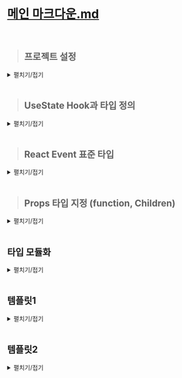 # [메인 마크다운.md](../README.md)
<br>

> ## 프로젝트 설정
<details>
<summary>펼치기/접기</summary>
<br>

  >### React 프로젝트 설치
  <details>
  <summary>펼치기/접기</summary>
  <br>

  #### 1. 디렉토리 생성

  #### 2. react 앱 설치
  ```bash
  npx create-react-app@latest .
  ```
  위 명령에서 `.`의 의미는 새로운 폴더를 생성하지 않고 현재 터미널상에 잡힌 최종 디렉토리 하위에 리액트 앱을 바로 설치하라는 의미이다.  
  최종 디렉토리의 이름으로 프로젝트명이 설정된다.  
  
  #### 3. 불필요한 파일 제거
  1. App.test.js
  2. logo.svg
  3. reportwebvitals.js
    - index.js에서 코드 함께 제거
  4. setupTests.js
  
  #### 4. 파일 수정
  - **index.js**: reportwebvitals.js import, 관련 스크립트 코드 제거 
    ```js
    import './App.css';

    function App() {
      return (
        <div className="App"></div>
      );
    }

    export default App;
    ```
  - **App.js**: logo.svg import, App Function return App className div 하위 jsx제거
    ```js
    import React from 'react';
    import ReactDOM from 'react-dom/client';
    import './index.css';
    import App from './App';

    const root = ReactDOM.createRoot(document.getElementById('root'));
    root.render(
      <React.StrictMode>
        <App />
      </React.StrictMode>
    );
    ```
  </details>

  > ### React 프로젝트 타입스크립트 적용
  <details>
  <summary>펼치기/접기</summary>
  <br>

  #### 1. 내장 타입 디팬던시 패키지 설치
  node.js의 내장 기능들과 리액트 앱을 위한 타입 정보들을 제공하는 패키지들을 설치해 준다.
  ```bash
  npm i @types/node @types/react @types/react-dom @types/jest
  ```
  설치가 완료되면 [package.json](package.json) 파일의 dependencies에 설치한 패키지들이 추가된다.
  ```json
  {
    /* 생략 */
    "dependencies": {
      /* 생략 */
      "@types/jest": "^29.5.14",
      "@types/node": "^22.14.1",
      "@types/react": "^19.1.2",
      "@types/react-dom": "^19.1.2",
      /* 생략 */
    },
    /* 생략 */
  }
  ```
  #### 2. 타입스크립트 컴파일러 설정
  앱이 어디서든지 잘 동작할 수 있도록 target은 ES5로, module은 CommonJS로 설정한다.
  ```json
  {
    "compilerOptions": {
      "target": "ES5",
      "module": "CommonJS",
      "strict": true,
      "allowJs": true
    },
    "include": ["src"]
  }
  ```
  #### 3. React jsx 컴포넌트 js 확장자 파일들을 확장자를 jsx로 변경
  위와 같이 tsconfig.json파일을 추가하여 설정할 경우 오류가 발생한다.  
  ```
  Cannot write file 'c:/Programming/workspace_vs/onebite-typescript/section12/src/App.js' because it would overwrite input file.ts
  Cannot write file 'c:/Programming/workspace_vs/onebite-typescript/section12/src/index.js' because it would overwrite input file.ts
  JSON schema for the TypeScript compiler's configuration file
  ```
  App.js와 index.js 파일이 jsx 문법을 사용하고 있는데, 타입스크립트는 기본적으로 js 확장자의 파일로 부터 jsx 문법을 해석할 수 없기 때문에 해당 오류가 발생한다.  
  따라서 리액트 프로젝트에 타입스크립트를 적용할 경우 jsx 문법을 사용하는 파일들의 확장자를 js가 아닌 jsx로 변경해줘야 한다.

  #### 4. jsx 확장자를 tsx로 변경
  jsx 확장자로 되어있는 파일을 타입스크립트 파일로 바꿔서 타입 검사를 수행하도록 만들어 줘야 하는데 모든 파일들을 한꺼번에 다 타입스크립트 파일로 바꿔도 되긴 하지만 그렇게 하면 동시에 너무나도 많은 오류를 해결해야 한다.  
  따라서 만약 자바스크립트로 만들어진 프로젝트를 타입스크립트로 변경해야 한다면 개별 파일로 하나씩 변경하는게 유리하다.

  tsx 확장자로 변경하자 마자 파일 내부에 오류가 발생한다.  
  - index.js
    - import React from "react"
      ```
      Module '"c:/Programming/workspace_vs/onebite-typescript/section12/node_modules/@types/react/index"' can only be default-imported using the 'esModuleInterop' flagts(1259)
      ```
    - import ReactDOM from 'react-dom/client';
      ```
      Module '"c:/Programming/workspace_vs/onebite-typescript/section12/node_modules/@types/react-dom/client"' has no default export.ts(1192)
      ```
    위 오류 내용들을 해석해보면 "react-dom/client에는 기본 내보내기가 없다" 라고 출력한다.  
    기본 내보내기란 ES module 시스템에서 default를 이용해서 내보낸 값을 의미하는 것이다.  
    오류의 원인을 직접 확인해보기 위해 from절의 "react-dom/client"에 마우스 커서를 올리고 Ctrl + 클릭을 통해 해당 파일을 직접 열어 확인해 보면 `export` 키워드만 있고 `export deafult`로 내보낸 기본 내보내기 값은 없다.  
    그래서 index.tsx에 기본 내보내기 된 값을 불러오려고 하면 오류가 발생한다.  
    이럴 때에는 default로 내보낸 값이 없을 때에도 그냥 모듈을 불러올 수 있도록 타입스크립트 컴파일러 설정 파일에서 `"esModuleInterop": true` 옵션을 컴파일러 옵션에 추가해야 된다.  
    - tsconfig.json
      ```json
      {
        "compilerOptions": {
          "esModuleInterop": true
        },
      }
      ```
    위 옵션을 저장한 뒤 `Ctrl + Shift + P > restart 검색 > Restart TS Server 명령 실행`  작업을 진행한다.

    esModuleInterop 옵션은 default로 내보낸 값이 없는 모듈에서도 값을 불러올 수 있도록 허용해주는 옵션이다.  
    react-dom 이나 react 같은 외부 라이브러리, 외부 패키지를 설치하고 불러올 때 default로 내보낸 값이 없는 패키지가 있을수도 있기 땜누에 보통은 esModuleInterop이라는 옵션을 키고 개발한다.  
  - React.StrictMode
    ```
    Cannot use JSX unless the '--jsx' flag is provided.ts(17004)
    ```
    해석해보면 jsx 플래그를 제공하지 않으면 jsx를 사용할 수 없다 라는 의미이다.  
    타입스크립트 컴파일러는 기본적으로 JSX 문법을 해석할 수 없기 때문에 옵션을 추가하여 해석할 수 있도록 타입스크립트 컴파일러 설정 파일에서 `"jsx": "react-jsx"` 옵션을 컴파일러 옵션에 추가해야 된다.  
    - tsconfig.json
      ```json
      {
        "compilerOptions": {
          "jsx": "react-jsx"
        },
      }
      ```
    위 옵션을 저장한 뒤 `Ctrl + Shift + P > restart 검색 > Restart TS Server 명령 실행`  작업을 진행한다.

  - document.getElementById('root')
    ```
    Argument of type 'HTMLElement | null' is not assignable to parameter of type 'Container'.  Type 'null' is not assignable to type 'Container'.ts(2345)
    ```
    null 타입은 'Container' 타입에 할당할 수 없다 라는 의미로 바로 아래코드에서 Document.getElementById 함수 반환값 타입이 HTMLElement | null 타입 으로 추론하고 있다.  
    Document.getElementById 메소드가 null타입의 값을 반환할 수도 있는데 해당 메소드의 결과값을 매개변수로 전달하는 `createRoot()` 메소드는 null타입의 값을 인수로 받지 않기 때문에 오류가 발생하는 것이다.  
    이 경우 getElementById 메소드의 마지막에 `!` 즉, non-null 단언을 작성하면 된다.
    ```js
    const root = ReactDOM.createRoot(document.getElementById('root')!);
    ```
  자바스크립트 프로젝트를 타입스크립트로 마이그레이션 하는 과정은 위 과정처럼 하나의 파일을 타입스크립트 파일로 바꾸고 해당 파일 내에 존재하는 타입 오류들을 순서대로 천천히 해결하는 방식으로 진행한다.  

  #### React js → ts 마이그레이션 진행 순서 정리

  1. 타입 선언 패키지 설치(4개)
  2. tsconfig.js 생성
  3. 모든 js파일 확장자 jsx로 변경
  4. 개별 파일 tsx형식으로 변경
  5. 발생하는 타입 오류 해결

  </details>
  <br>

</details>
<br>

> ## UseState Hook과 타입 정의
<details>
<summary>펼치기/접기</summary>
<br>

React의 useState라는 함수는 초기값으로 전달한 인수의 타입에 따라서 state변수와 state 변화함수의 타입을 자동으로 추론해준다.  
이런 특징을 갖는 함수들을 generic 함수라고 부른다.  
- [src/syntax/UseState.tsx](src/syntax/UseState.tsx)
  ```ts
  import { useState } from 'react';
  function UseState() {
    const [text, setText] = useState(""); // const text: string / React.Dispatch<React.SetStateAction<string>>
  }
  ```

실제로 구조분해 할당을 통해 useState로 부터 추출한 setter 함수에 마우스 커서를 올려보면 반환 타입으로 `React.Dispatch<React.SetStateAction<string>>`가 출력된다.  
출력되는 반환타입 값에서 집중해야할 포인트는 제네릭 타입변수 string이다.  
즉 아래 set함수를 호출하면 인수로 전달할 수 있는 값은 문자열이 된다.  
실제로 useState메소드에 커서를 올린 뒤 Ctrl을 누르고 클릭해보면 useState의 타입이 정의되있는 파일로 이동된다.  
- [index.d.ts](node_modules/@types/react/index.d.ts)
  ```ts
  function useState<S>(initialState: S | (() => S)): [S, Dispatch<SetStateAction<S>>];
  ```
  하나의 타입 변수 S를 갖는 제네릭 함수라는 것을 알 수 있고 초기값으로 전달하는 인수를 S타입을 갖는 `initialState`라는 이름의 변수로 받고 있다.  


state 선언 아래에 `setText(1);`과 같이 string 타입이 아닌 다른 값을 인수로 전달할 경우 오류가 발생하게 된다.
- [src/syntax/UseState.tsx](src/syntax/UseState.tsx)
  ```ts
  import { useState } from 'react';
  function UseState() {
    const [text, setText] = useState("");
    setText(1); // [Error] Argument of type 'number' is not assignable to parameter of type 'SetStateAction<string>'.ts(2345)
  }
  ```

만약 useState를 쓸 때 초기값에 넣을 게 마땅히 없어서 `useState();와 같이` 비워두는 경우에는 undefined로 추론되는 것을 확인할 수 있다.  
- [src/syntax/UseState.tsx](src/syntax/UseState.tsx)
  ```ts
  import { useState } from 'react';
  function UseState() {
    const [empty, setEmpty] = useState(); // (alias) useState<undefined>(): [undefined, React.Dispatch<React.SetStateAction<undefined>>] (+1 overload)
  }
  ```

다시 useState 타입이 정의되있는 파일로 이동하여 확인해보면 타입변수 S의 기본값이 undefined 타입으로 설정되어 있다.  
- [index.d.ts](node_modules/@types/react/index.d.ts)
  ```ts
  function useState<S = undefined>(): [S | undefined, Dispatch<SetStateAction<S | undefined>>];
  ```
타입 변수 = undefined와 같이 타입을 쓰면 타입 변수의 기본 값 타입이 undefined가 되는것이다.  
그렇기 때문에 앞서 작성한것과 같이 초기 값을 인수로 전달하지 않으면 기본적으로 `const empty: undefined` 즉, empty state 타입이 undefined 타입으로 추론된다.  
결국 setEmpty() 함수에도 인수로 전달할 수 있는 타입은 undefined 타입이 되는것이다.  
타입스크립트에서는 위와같이 사용하면 안된다.  
만약 초기값으로 설정할 마땅한 값이 없는 경우 제네릭 타입 변수를 직접 설정해줘야 한다.  
- [src/syntax/UseState.tsx](src/syntax/UseState.tsx)
  ```ts
  import { useState } from 'react';
  function UseState() {
    const [string, setString] = useState<string>();
  }
  ```
state 변수 string에 마우스 커서를 올려보면 `const string: string | undefined` 과 같이 string과 undefined의 유니온 타입으로 추론되는 것으로 확인된다.  
 union타입으로 추론되는 이유는 string 타입의 타입변수를 적용 했지만 결국 실제 인수로 초기 값이 없어 undefined 값을 가질 수도 있기 때문이다.  
 보통의 경우 undefined 타입과 유니온 된 타입으로 추론되게 하지 않고 초기값으로 뭐라도 전달하는게 좋다.  

</details>
<br>

> ## React Event 표준 타입
<details>
<summary>펼치기/접기</summary>
<br>

### Change Event 타입 예제

input 입력 태그에 값을 입력할 경우 text타입의 state변수 값을 입력한 값으로 변경하려는 기능을 구현해본다고 가정한다.  
react에서는 input 태그에 onchange 이벤트 속성에 함수를 바인딩할 수 있다.  
- [src/syntax/Event.tsx](src/syntax/Event.tsx)
  ```tsx
  import { useState } from "react"

  function Event() {
    const [text, setText] = useState<string>();
    }
    return (
      <div>
        <h1>Todo</h1>
        <input
          type="text"
          value={text}
          onChange={(e) => {setText(e.target.value)}}
        />
      </div>
    );
  }
  export default Event;
  ```

이벤트 속성에 바인딩 된 함수에 타입스크립트를 적용한다면 어떤 문법으로 적용해야 할까?  
먼저 매개변수로 전달하는 event 객체의 타입을 정의 해야한다.  
사용하는 값이 e.target.value이기 때문에 아래 코드와 같이 string타입의 value를 갖는 target 프로퍼티에 매핑되는 객체 타입을 지정할 수 있다.  
- [src/syntax/Event.tsx](src/syntax/Event.tsx)
  ```tsx
  import { useState } from "react"

  function Event() {
    const [text, setText] = useState<string>();
    const onChangeInput = (e: {target: {value: string}}) => {
      setText(e.target.value)
    }
    return (
      <div>
        <h1>Todo</h1>
        <input
          type="text"
          onChange={onChangeInput}
        />
      </div>
    );
  }
  export default Event;
  ```
그러나 해당 타입은 완전히 틀렸다.  
결론적으로 일반적인 event 객체는 target 말고도 많은 프로퍼티를 갖고 있는 복합 객체이다.  
따라서, 위와같이 선언할 경우 event 객체 전체가 아닌 event.target.value만 있다고 가정해버리는 것이다.  
즉, 실제 있는 다른 프로퍼티들은 무시되거나 타입 오류가 발생할 여지가 생긴다.

### React Event 표준 타입
React에서는 각 이벤트별로 표준 타입을 지원한다.  
실제로 화살표 함수로 구현한 곳의 event 매개변수 위치에 마우스 커서를 올려보면 
`(parameter) e: React.ChangeEvent<HTMLInputElement>` 타입으로 추론된다.  
해당 타입은 React 표준 change 이벤트 타입이다.  

- [src/syntax/Event.tsx](src/syntax/Event.tsx)
  ```tsx
  import { useState } from "react"

  function Event() {
    const [text, setText] = useState<string>();
    const onChangeInput = (e: React.ChangeEvent<HTMLInputElement>) => {
      setText(e.target.value)
    }
    return (
      <div>
        <h1>Todo</h1>
        <input
          type="text"
          onChange={onChangeInput}
        />
      </div>
    );
  }
  export default Event;
  ```

</details>
<br>

> ## Props 타입 지정 (function, Children)
<details>
<summary>펼치기/접기</summary>
<br>

부모 컴포넌트에서 자식 컴포넌트로 Props를 전달할 경우, 자식 컴포넌트에서 전달받은 Props에 대한 타입을 정의해줘야 한다.  

### props type 예제1 - Function

- [src/syntax/props/Parent.tsx](src/syntax/props/Parent.tsx)
  ```tsx
  import Child from './Child';

  export default function Parent() {
    const onClick = (text: string) => {
      console.log("Parent컴포넌트 onClick 호출 - text: ", text)
    }

    return (
      <div>
        <Child onClick={onClick} />
      </div>
    );
  }
  ```

- [src/syntax/props/Child.tsx](src/syntax/props/Child.tsx)
  ```tsx
  export default function Child({ onClick }) {
    const onClickBtn = () => {
      onClick("Child");
    }
    return (
      <>
        <button onClick={onClickBtn}>Parent onClick 호출</button>
      </>
    )
  }
  ```
  아래와 같은 오류가 발생한다.
  ```
  Binding element 'onClick' implicitly has an 'any' type.ts(7031)
  ```

  구조 분해 할당된 요소 'onClick'의 타입이 명시되지 않았기 때문에, TypeScript가 'any' 타입으로 추론하고 있다는 의미이다.
  즉, 'onClick'이 어떤 타입인지 알 수 없다는 경고이다.

- [src/syntax/props/Child.tsx](src/syntax/props/Child.tsx)
  ```tsx
  interface Props { /* props 상세타입 정의 */
    onClick: (text: string) => void;
  }

  export default function Child({ onClick }: Props) { /* props 상세타입 지정 */
    const onClickBtn = () => {
      onClick("Child");
    }
    return (
      <>
        <button onClick={onClickBtn}>Parent onClick 호출</button>
      </>
    )
  }
  ```
위와 같이 props에 대한 상세 타입을 정의해주면 오류가 사라진다.

### props type 예제2 - Children

- [src/syntax/props/Parent.tsx](src/syntax/props/Parent.tsx)
  ```tsx
  import Child from './Child';

  export default function Parent() {
    return (
      <div>
        <Child>
          {/* Children */}
          <div>Children</div>
        </Child>
      </div>
    );
  }
  ```

Children은 props로 넘겨받아 사용하기 때문에 props에 타입을 지정해줘야 한다.  
이때 사용되는 타입은 ReactElement로 `import { ReactElement } from 'react';`와 같이 `react`로 부터 불러오기 문법을 사용해야 한다.
- [src/syntax/props/Child.tsx](src/syntax/props/Child.tsx)
  ```tsx
  import { ReactElement } from 'react';

  interface Props {
    children: ReactElement;
  }

  export default function Child({ children }: Props) {
    return (
      <>
        <div> {children} </div>
      </>
    )
  }
  ```

</details>
<br>

## 타입 모듈화
<details>
<summary>펼치기/접기</summary>
<br>


- [src/App.ts](src/App.tsx)
  ```ts
  interface Todo {
    id: number;
    content: string;
  }
  function App() {

  const [todos, setTodos] = useState<Todo[]>([]);

  return (
    <div>
      <div>
        {todos.map((todo) => <TodoItem {...todo} />)}
      </div>
    </div>
    );
  }

  export default App;
  ```
- [src/components/TodoItem.tsx](src/components/TodoItem.tsx)
  ```ts
  interface Props {
    id: number;
    content: string;
  }
  export default function TodoItem({id, content}: Props) {
    return <div> 
      {id} 번: { content }
      <button>삭제</button>
    </div>
  }
  ```
App.tsx 컴포넌트의 Todo 타입과, TodoItem.tsx 컴포넌트의 Props 타입은 동일한 프로퍼티(타입)을 갖는다.
동일한 타입이 여러 컴포넌트에서 공통으로 사용될때 별도의 타입스크립트 파일을 만들어 분리하는게 좋다.

### export interface

- [src/types.ts](src/types.ts)
  ```ts
  export interface Todo {
    id: number;
    content: string;
  }
  ```

위와 같이 ts파일을 만들어 내보내기를 통해 공통으로 반복되는 타입들 인터페이스로 정의하여 분리한뒤, 아래 코드와 같이 import를 통해 props를 가져온다.  

- [src/chapter.ts](src/App.tsx)
  ```ts
  import { Todo } from './types';
  function App() {

  const [todos, setTodos] = useState<Todo[]>([]);

  return (
    <div>
      <div>
        {todos.map((todo) => <TodoItem {...todo} />)}
      </div>
    </div>
    );
  }

  export default App;
  ```

가져온 타입은 interface이기 때문에 확장 문법도 사용이 가능하다.

- [src/components/TodoItem.tsx](src/components/TodoItem.tsx)
  ```ts
  import { Todo } from './types';
  interface Props extends Todo{
    // extra: string; // 추가적인 새로운 props 요소를 받을 수 있음.
  }
  export default function TodoItem({id, content}: Props) {
    return <div> 
      {id} 번: { content }
      <button>삭제</button>
    </div>
  }
  ```

</details>
<br>

## 템플릿1
<details>
<summary>펼치기/접기</summary>
<br>

### 
- src/chapter.ts
  ```ts
  ```
</details>
<br>

## 템플릿2
<details>
<summary>펼치기/접기</summary>
<br>

  ### 템플릿
  <details>
  <summary>펼치기/접기</summary>
  <br>

  ### 
  - src/chapter.ts
    ```ts
    ```

  </details>
  <br>

  ### 템플릿
  <details>
  <summary>펼치기/접기</summary>
  <br>

  </details>
  <br>

</details>
<br>
